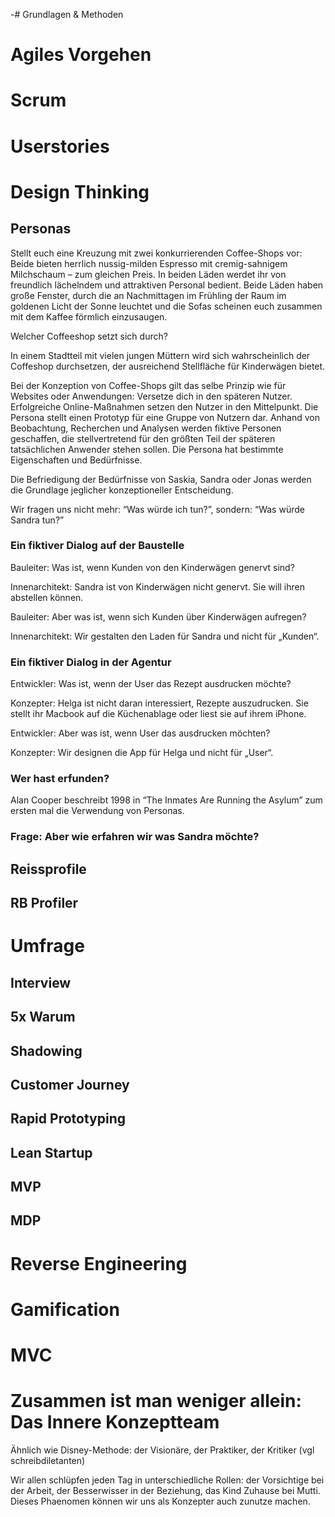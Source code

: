 -# Grundlagen & Methoden

# Agiles Vorgehen

# Scrum

# Userstories

# Design Thinking

## Personas
Stellt euch eine Kreuzung mit zwei konkurrierenden Coffee-Shops vor:  Beide bieten herrlich nussig-milden Espresso mit cremig-sahnigem Milchschaum – zum gleichen Preis.  In beiden Läden werdet ihr von freundlich lächelndem und attraktiven Personal bedient. Beide Läden haben große Fenster, durch die an Nachmittagen im Frühling der Raum im goldenen Licht der Sonne leuchtet und die Sofas scheinen euch zusammen mit dem Kaffee förmlich einzusaugen.

Welcher Coffeeshop setzt sich durch?

In einem Stadtteil mit vielen jungen Müttern wird sich wahrscheinlich der Coffeshop durchsetzen, der ausreichend Stellfläche für Kinderwägen bietet.

Bei der Konzeption von Coffee-Shops gilt das selbe Prinzip wie für Websites oder Anwendungen: Versetze dich in den späteren Nutzer. 
Erfolgreiche Online-Maßnahmen setzen den Nutzer in den Mittelpunkt. Die Persona stellt einen Prototyp für eine Gruppe von Nutzern dar. Anhand von Beobachtung, Recherchen und Analysen werden fiktive Personen geschaffen, die stellvertretend für den größten Teil der späteren tatsächlichen Anwender stehen sollen. Die Persona hat bestimmte Eigenschaften und Bedürfnisse.

Die Befriedigung der Bedürfnisse von Saskia, Sandra oder Jonas werden die Grundlage jeglicher konzeptioneller Entscheidung. 

Wir fragen uns nicht mehr: “Was würde ich tun?”, sondern:  “Was würde Sandra tun?”

### Ein fiktiver Dialog auf der Baustelle
Bauleiter: Was ist, wenn Kunden von den Kinderwägen genervt sind?

Innenarchitekt: Sandra ist von Kinderwägen nicht genervt. Sie will ihren abstellen können.

Bauleiter: Aber was ist, wenn sich Kunden über Kinderwägen aufregen?

Innenarchitekt: Wir gestalten den Laden für Sandra und nicht für „Kunden“.

### Ein fiktiver Dialog in der Agentur

Entwickler: Was ist, wenn der User das Rezept ausdrucken möchte?

Konzepter: Helga ist nicht daran interessiert, Rezepte auszudrucken. Sie stellt ihr Macbook auf die Küchenablage oder liest sie auf ihrem iPhone.

Entwickler: Aber was ist, wenn User das ausdrucken möchten?

Konzepter: Wir designen die App für Helga und nicht für „User“.

### Wer hast erfunden?
Alan Cooper beschreibt 1998 in “The Inmates Are Running the Asylum” zum ersten mal die Verwendung von Personas.

### Frage: Aber wie erfahren wir was Sandra möchte?

## Reissprofile

## RB Profiler

# Umfrage 

## Interview 

## 5x Warum 

## Shadowing

## Customer Journey

## Rapid Prototyping

## Lean Startup

## MVP

## MDP

# Reverse Engineering

# Gamification

# MVC

# Zusammen ist man weniger allein: Das Innere Konzeptteam

Ähnlich wie Disney-Methode: der Visionäre, der Praktiker, der Kritiker (vgl schreibdiletanten)

Wir allen schlüpfen jeden Tag in unterschiedliche Rollen: der Vorsichtige bei der Arbeit, der Besserwisser in der Beziehung, das Kind Zuhause bei Mutti. Dieses Phaenomen können wir uns als Konzepter auch zunutze machen. 
